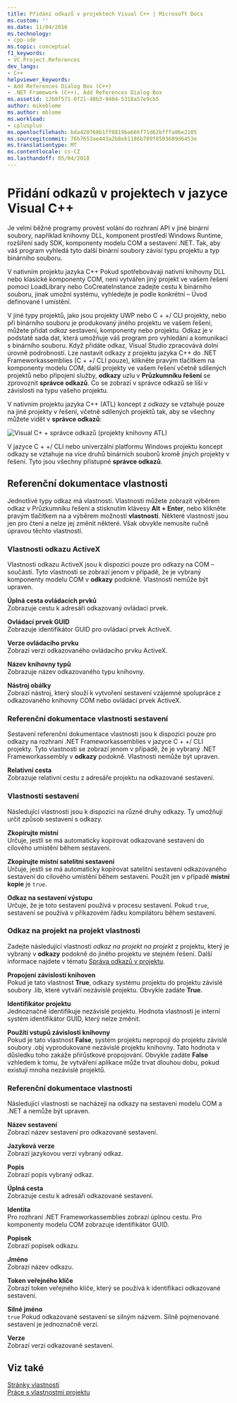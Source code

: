 ```yaml
---
title: Přidání odkazů v projektech Visual C++ | Microsoft Docs
ms.custom: ''
ms.date: 11/04/2016
ms.technology:
- cpp-ide
ms.topic: conceptual
f1_keywords:
- VC.Project.References
dev_langs:
- C++
helpviewer_keywords:
- Add References Dialog Box (C++)
- .NET Framework (C++), Add References Dialog Box
ms.assetid: 12b8f571-0f21-40b3-9404-5318a57e9cb5
author: mikeblome
ms.author: mblome
ms.workload:
- cplusplus
ms.openlocfilehash: bda420768b1ff0819ba666f71d62bfffa86e2105
ms.sourcegitcommit: 76b7653ae443a2b8eb1186b789f8503609d6453e
ms.translationtype: MT
ms.contentlocale: cs-CZ
ms.lasthandoff: 05/04/2018
---
```

# <a name="adding-references-in-visual-c-projects"></a>Přidání odkazů v projektech v jazyce Visual C++
Je velmi běžné programy provést volání do rozhraní API v jiné binární soubory, například knihovny DLL, komponent prostředí Windows Runtime, rozšíření sady SDK, komponenty modelu COM a sestavení .NET. Tak, aby váš program vyhledá tyto další binární soubory závisí typu projektu a typ binárního souboru.  
  
 V nativním projektu jazyka C++ Pokud spotřebovávají nativní knihovny DLL nebo klasické komponenty COM, není vytvářen jiný projekt ve vašem řešení pomocí LoadLibrary nebo CoCreateInstance zadejte cestu k binárního souboru, jinak umožní systému, vyhledejte je podle konkrétní – Úvod definované l umístění.  
  
 V jiné typy projektů, jako jsou projekty UWP nebo C + +/ CLI projekty, nebo při binárního souboru je produkovaný jiného projektu ve vašem řešení, můžete přidat *odkaz* sestavení, komponenty nebo projektu.   Odkaz je v podstatě sada dat, která umožňuje váš program pro vyhledání a komunikaci s binárního souboru.       Když přidáte odkaz, Visual Studio zpracovává dolní úrovně podrobností. Lze nastavit odkazy z projektu jazyka C++ do .NET Frameworkassemblies (C + +/ CLI pouze), klikněte pravým tlačítkem na komponenty modelu COM, další projekty ve vašem řešení včetně sdílených projektů nebo připojení služby, **odkazy** uzlu v **Průzkumníku řešení** se zprovoznit **správce odkazů**. Co se zobrazí v správce odkazů se liší v závislosti na typu vašeho projektu.  
  
 V nativním projektu jazyka C++ (ATL) koncept z *odkazy* se vztahuje pouze na jiné projekty v řešení, včetně sdílených projektů tak, aby se všechny můžete vidět v **správce odkazů**:  
  
 ![Visual C&#43; &#43; správce odkazů &#40;projekty knihovny ATL&#41;](../ide/media/visual-c---reference-manager--atl-projects-.png "správce odkazů Visual C++ (projekty knihovny ATL)")  
  
 V jazyce C + +/ CLI nebo univerzální platformu Windows projektu koncept odkazy se vztahuje na více druhů binárních souborů kromě jiných projekty v řešení.  Tyto jsou všechny přístupné **správce odkazů**.
  
## <a name="reference-properties"></a>Referenční dokumentace vlastnosti  
 Jednotlivé typy odkaz má vlastnosti. Vlastnosti můžete zobrazit výběrem odkaz v Průzkumníku řešení a stisknutím klávesy **Alt + Enter**, nebo klikněte pravým tlačítkem na a výběrem možnosti **vlastnosti**. Některé vlastnosti jsou jen pro čtení a nelze jej změnit některé. Však obvykle nemusíte ručně úpravou těchto vlastností.  
  
### <a name="activex-reference-properties"></a>Vlastnosti odkazu ActiveX  
 Vlastnosti odkazu ActiveX jsou k dispozici pouze pro odkazy na COM – součásti. Tyto vlastnosti se zobrazí jenom v případě, že je vybraný komponenty modelu COM v **odkazy** podokně. Vlastnosti nemůže být upraven.  
  
 **Úplná cesta ovládacích prvků**  
 Zobrazuje cestu k adresáři odkazovaný ovládací prvek.  
  
 **Ovládací prvek GUID**  
 Zobrazuje identifikátor GUID pro ovládací prvek ActiveX.  
  
 **Verze ovládacího prvku**  
 Zobrazí verzi odkazovaného ovládacího prvku ActiveX.  
  
 **Název knihovny typů**  
 Zobrazuje název odkazovaného typu knihovny.  
  
 **Nástroj obálky**  
 Zobrazí nástroj, který slouží k vytvoření sestavení vzájemné spolupráce z odkazovaného knihovny COM nebo ovládací prvek ActiveX.  
  
### <a name="assembly-reference-properties"></a>Referenční dokumentace vlastnosti sestavení  
 Sestavení referenční dokumentace vlastnosti jsou k dispozici pouze pro odkazy na rozhraní .NET Frameworkassemblies v jazyce C + +/ CLI projekty. Tyto vlastnosti se zobrazí jenom v případě, že je vybraný .NET Frameworkassembly v **odkazy** podokně. Vlastnosti nemůže být upraven.  
  
 **Relativní cesta**  
 Zobrazuje relativní cestu z adresáře projektu na odkazované sestavení.  
  
### <a name="build-properties"></a>Vlastnosti sestavení  
 Následující vlastnosti jsou k dispozici na různé druhy odkazy. Ty umožňují určit způsob sestavení s odkazy.  
  
 **Zkopírujte místní**  
 Určuje, jestli se má automaticky kopírovat odkazované sestavení do cílového umístění během sestavení.  
  
 **Zkopírujte místní satelitní sestavení**  
 Určuje, jestli se má automaticky kopírovat satelitní sestavení odkazovaného sestavení do cílového umístění během sestavení. Použít jen v případě **místní kopie** je `true`.  
  
 **Odkaz na sestavení výstupu**  
 Určuje, že je toto sestavení používá v procesu sestavení. Pokud `true`, sestavení se používá v příkazovém řádku kompilátoru během sestavení.  
  
### <a name="project-to-project-reference-properties"></a>Odkaz na projekt na projekt vlastnosti  
 Zadejte následující vlastnosti *odkaz na projekt na projekt* z projektu, který je vybraný v **odkazy** podokně do jiného projektu ve stejném řešení. Další informace najdete v tématu [Správa odkazů v projektu](/visualstudio/ide/managing-references-in-a-project).  
  
 **Propojení závislosti knihoven**  
 Pokud je tato vlastnost **True**, odkazy systému projektu do projektu závislé soubory .lib, které vytváří nezávislé projektu. Obvykle zadáte **True**.  
  
 **Identifikátor projektu**  
 Jednoznačně identifikuje nezávislé projektu. Hodnota vlastnosti je interní systém identifikátor GUID, který nelze změnit.  
  
 **Použití vstupů závislosti knihovny**  
 Pokud je tato vlastnost **False**, systém projektu nepropojí do projektu závislé soubory .obj vyprodukované nezávislé projektu knihovny. Tato hodnota v důsledku toho zakáže přírůstkové propojování. Obvykle zadáte **False** vzhledem k tomu, že vytváření aplikace může trvat dlouhou dobu, pokud existují mnoha nezávislé projektů.  
  
### <a name="reference-properties"></a>Referenční dokumentace vlastnosti  
 Následující vlastnosti se nacházejí na odkazy na sestavení modelu COM a .NET a nemůže být upraven.  
  
 **Název sestavení**  
 Zobrazí název sestavení pro odkazované sestavení.  
  
 **Jazyková verze**  
 Zobrazí jazykovou verzi vybraný odkaz.  
  
 **Popis**  
 Zobrazí popis vybraný odkaz.  
  
 **Úplná cesta**  
 Zobrazuje cestu k adresáři odkazované sestavení.  
  
 **Identita**  
 Pro rozhraní .NET Frameworkassemblies zobrazí úplnou cestu. Pro komponenty modelu COM zobrazuje identifikátor GUID.  
  
 **Popisek**  
 Zobrazí popisek odkazu.  
  
 **Jméno**  
 Zobrazí název odkazu.  
  
 **Token veřejného klíče**  
 Zobrazí token veřejného klíče, který se používá k identifikaci odkazované sestavení.  
  
 **Silné jméno**  
 `true` Pokud odkazované sestavení se silným názvem. Silně pojmenované sestavení je jednoznačně verzí.  
  
 **Verze**  
 Zobrazí verzi odkazované sestavení.  
  
## <a name="see-also"></a>Viz také  
 [Stránky vlastností](../ide/property-pages-visual-cpp.md)   
 [Práce s vlastnostmi projektu](../ide/working-with-project-properties.md)